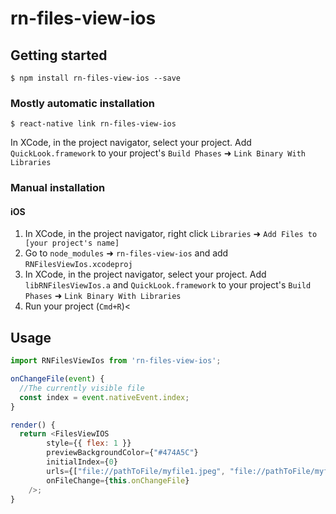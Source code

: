 
# rn-files-view-ios

## Getting started

`$ npm install rn-files-view-ios --save`

### Mostly automatic installation

`$ react-native link rn-files-view-ios`

In XCode, in the project navigator, select your project. Add `QuickLook.framework` to your project's `Build Phases` ➜ `Link Binary With Libraries`

### Manual installation


#### iOS

1. In XCode, in the project navigator, right click `Libraries` ➜ `Add Files to [your project's name]`
2. Go to `node_modules` ➜ `rn-files-view-ios` and add `RNFilesViewIos.xcodeproj`
3. In XCode, in the project navigator, select your project. Add `libRNFilesViewIos.a` and `QuickLook.framework` to your project's `Build Phases` ➜ `Link Binary With Libraries`
4. Run your project (`Cmd+R`)<


## Usage
```javascript
import RNFilesViewIos from 'rn-files-view-ios';

onChangeFile(event) {
  //The currently visible file
  const index = event.nativeEvent.index;
}

render() {
  return <FilesViewIOS
		style={{ flex: 1 }}
		previewBackgroundColor={"#474A5C"}
		initialIndex={0}
		urls={["file://pathToFile/myfile1.jpeg", "file://pathToFile/myfile2.pdf", "file://pathToFile/myfile3.docx"]}
		onFileChange={this.onChangeFile}
	/>;
}
```
  
